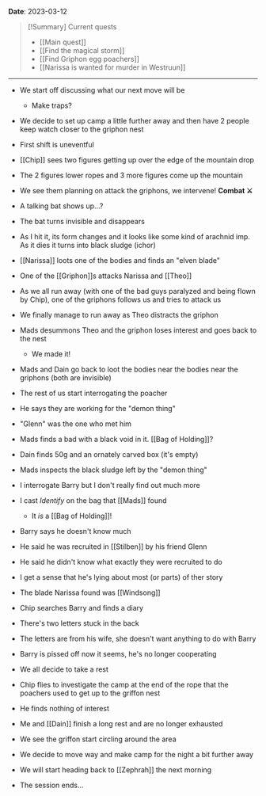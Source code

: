 **Date**: 2023-03-12

> [!Summary] Current quests
> - [[Main quest]]
> - [[Find the magical storm]]
> - [[Find Griphon egg poachers]]
> - [[Narissa is wanted for murder in Westruun]]

---
- We start off discussing what our next move will be
	- Make traps?
- We decide to set up camp a little further away and then have 2 people keep watch closer to the griphon nest
- First shift is uneventful
- [[Chip]] sees two figures getting up over the edge of the mountain drop
- The 2 figures lower ropes and 3 more figures come up the mountain
- We see them planning on attack the griphons, we intervene!
**Combat ⚔**

- A talking bat shows up...?
- The bat turns invisible and disappears
- As I hit it, its form changes and it looks like some kind of arachnid imp. As it dies it turns into black sludge (ichor)
- [[Narissa]] loots one of the bodies and finds an "elven blade"
- One of the [[Griphon]]s attacks Narissa and [[Theo]]
- As we all run away (with one of the bad guys paralyzed and being flown by Chip), one of the griphons follows us and tries to attack us
- We finally manage to run away as Theo distracts the griphon
- Mads desummons Theo and the griphon loses interest and goes back to the nest
	- We made it!
- Mads and Dain go back to loot the bodies near the bodies near the griphons (both are invisible)
- The rest of us start interrogating the poacher
- He says they are working for the "demon thing"
- "Glenn" was the one who met him
- Mads finds a bad with a black void in it. [[Bag of Holding]]?
- Dain finds 50g and an ornately carved box (it's empty)
- Mads inspects the black sludge left by the "demon thing"
- I interrogate Barry but I don't really find out much more
- I cast _Identify_ on the bag that [[Mads]] found
	- It _is_ a [[Bag of Holding]]!
- Barry says he doesn't know much
- He said he was recruited in [[Stilben]] by his friend Glenn
- He said he didn't know what exactly they were recruited to do
- I get a sense that he's lying about most  (or parts) of ther story
- The blade Narissa found was [[Windsong]]
- Chip searches Barry and finds a diary
- There's two letters stuck in the back
- The letters are from his wife, she doesn't want anything to do with Barry
- Barry is pissed off now it seems, he's no longer cooperating
- We all decide to take a rest
- Chip flies to investigate the camp at the end of the rope that the poachers used to get up to the griffon nest
- He finds nothing of interest
- Me and [[Dain]] finish a long rest and are no longer exhausted
- We see the griffon start circling around the area
- We decide to move way and make camp for the night a bit further away
- We will start heading back to [[Zephrah]] the next morning
- The session ends...